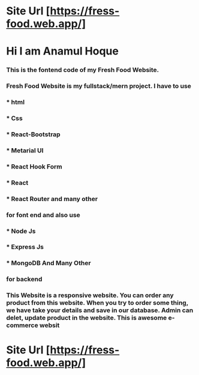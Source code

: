 # Site Url [https://fress-food.web.app/]
# Hi I am Anamul Hoque
### This is the fontend code of my Fresh Food Website.
### Fresh Food Website is my fullstack/mern project. I have to use 
### * html 
### * Css
### * React-Bootstrap
### * Metarial UI
### * React Hook Form
### * React
### * React Router and many other
### for font end and also use 
### * Node Js 
### * Express Js
### * MongoDB And Many Other
### for backend

### This Website is a responsive website. You can order any product from this website. When you try to order some thing, we have take your details and save in our database. Admin can delet, update product in the website. This is awesome e-commerce websit

# Site Url [https://fress-food.web.app/]
